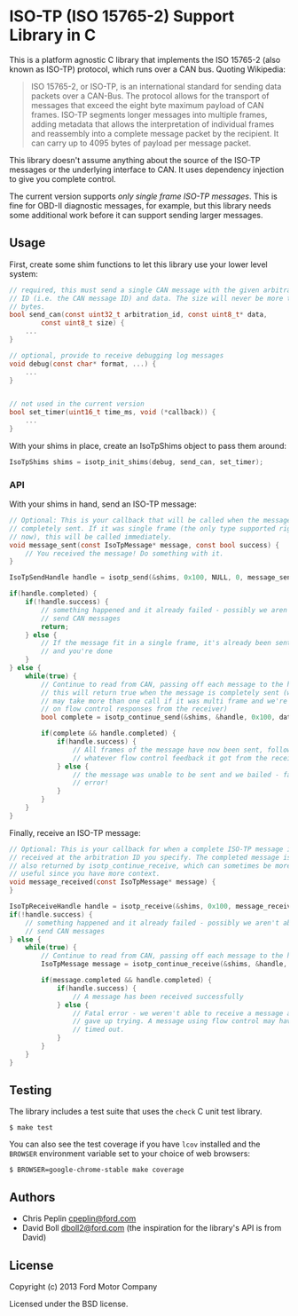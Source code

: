 ISO-TP (ISO 15765-2) Support Library in C
================================

This is a platform agnostic C library that implements the ISO 15765-2 (also
known as ISO-TP) protocol, which runs over a CAN bus. Quoting Wikipedia:

>ISO 15765-2, or ISO-TP, is an international standard for sending data packets
>over a CAN-Bus. The protocol allows for the transport of messages that exceed
>the eight byte maximum payload of CAN frames. ISO-TP segments longer messages
>into multiple frames, adding metadata that allows the interpretation of
>individual frames and reassembly into a complete message packet by the
>recipient. It can carry up to 4095 bytes of payload per message packet.

This library doesn't assume anything about the source of the ISO-TP messages or
the underlying interface to CAN. It uses dependency injection to give you
complete control.

The current version supports *only single frame ISO-TP messages*. This is fine
for OBD-II diagnostic messages, for example, but this library needs some
additional work before it can support sending larger messages.

## Usage

First, create some shim functions to let this library use your lower level
system:

```c
// required, this must send a single CAN message with the given arbitration
// ID (i.e. the CAN message ID) and data. The size will never be more than 8
// bytes.
bool send_can(const uint32_t arbitration_id, const uint8_t* data,
        const uint8_t size) {
    ...
}

// optional, provide to receive debugging log messages
void debug(const char* format, ...) {
    ...
}


// not used in the current version
bool set_timer(uint16_t time_ms, void (*callback)) {
    ...
}
```

With your shims in place, create an IsoTpShims object to pass them around:

```c
IsoTpShims shims = isotp_init_shims(debug, send_can, set_timer);
```

### API

With your shims in hand, send an ISO-TP message:

```c
// Optional: This is your callback that will be called when the message is
// completely sent. If it was single frame (the only type supported right
// now), this will be called immediately.
void message_sent(const IsoTpMessage* message, const bool success) {
    // You received the message! Do something with it.
}

IsoTpSendHandle handle = isotp_send(&shims, 0x100, NULL, 0, message_sent);

if(handle.completed) {
    if(!handle.success) {
        // something happened and it already failed - possibly we aren't able to
        // send CAN messages
        return;
    } else {
        // If the message fit in a single frame, it's already been sent
        // and you're done
    }
} else {
    while(true) {
        // Continue to read from CAN, passing off each message to the handle
        // this will return true when the message is completely sent (which
        // may take more than one call if it was multi frame and we're waiting
        // on flow control responses from the receiver)
        bool complete = isotp_continue_send(&shims, &handle, 0x100, data, size);

        if(complete && handle.completed) {
            if(handle.success) {
                // All frames of the message have now been sent, following
                // whatever flow control feedback it got from the receiver
            } else {
                // the message was unable to be sent and we bailed - fatal
                // error!
            }
        }
    }
}
```

Finally, receive an ISO-TP message:

```c
// Optional: This is your callback for when a complete ISO-TP message is
// received at the arbitration ID you specify. The completed message is
// also returned by isotp_continue_receive, which can sometimes be more
// useful since you have more context.
void message_received(const IsoTpMessage* message) {
}

IsoTpReceiveHandle handle = isotp_receive(&shims, 0x100, message_received);
if(!handle.success) {
    // something happened and it already failed - possibly we aren't able to
    // send CAN messages
} else {
    while(true) {
        // Continue to read from CAN, passing off each message to the handle
        IsoTpMessage message = isotp_continue_receive(&shims, &handle, 0x100, data, size);

        if(message.completed && handle.completed) {
            if(handle.success) {
                // A message has been received successfully
            } else {
                // Fatal error - we weren't able to receive a message and
                // gave up trying. A message using flow control may have
                // timed out.
            }
        }
    }
}
```

## Testing

The library includes a test suite that uses the `check` C unit test library.

    $ make test

You can also see the test coverage if you have `lcov` installed and the
`BROWSER` environment variable set to your choice of web browsers:

    $ BROWSER=google-chrome-stable make coverage

## Authors

* Chris Peplin cpeplin@ford.com
* David Boll dboll2@ford.com (the inspiration for the library's API is from David)

## License

Copyright (c) 2013 Ford Motor Company

Licensed under the BSD license.
